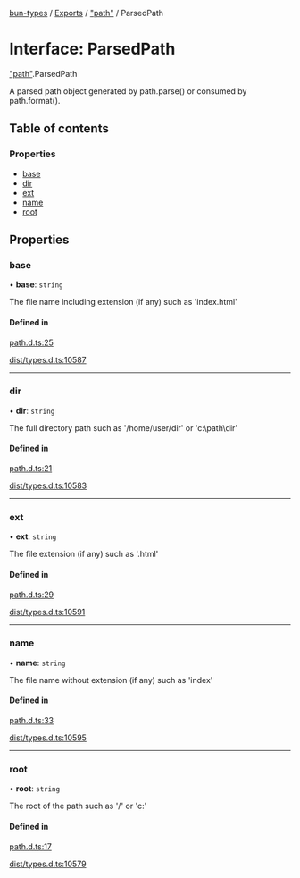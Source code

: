 [bun-types](../README.md) / [Exports](../modules.md) / ["path"](../modules/path_.md) / ParsedPath

# Interface: ParsedPath

["path"](../modules/path_.md).ParsedPath

A parsed path object generated by path.parse() or consumed by path.format().

## Table of contents

### Properties

- [base](path_.ParsedPath.md#base)
- [dir](path_.ParsedPath.md#dir)
- [ext](path_.ParsedPath.md#ext)
- [name](path_.ParsedPath.md#name)
- [root](path_.ParsedPath.md#root)

## Properties

### base

• **base**: `string`

The file name including extension (if any) such as 'index.html'

#### Defined in

[path.d.ts:25](https://github.com/valgaze/bun-types/blob/5e53f27/path.d.ts#L25)

[dist/types.d.ts:10587](https://github.com/valgaze/bun-types/blob/5e53f27/dist/types.d.ts#L10587)

___

### dir

• **dir**: `string`

The full directory path such as '/home/user/dir' or 'c:\path\dir'

#### Defined in

[path.d.ts:21](https://github.com/valgaze/bun-types/blob/5e53f27/path.d.ts#L21)

[dist/types.d.ts:10583](https://github.com/valgaze/bun-types/blob/5e53f27/dist/types.d.ts#L10583)

___

### ext

• **ext**: `string`

The file extension (if any) such as '.html'

#### Defined in

[path.d.ts:29](https://github.com/valgaze/bun-types/blob/5e53f27/path.d.ts#L29)

[dist/types.d.ts:10591](https://github.com/valgaze/bun-types/blob/5e53f27/dist/types.d.ts#L10591)

___

### name

• **name**: `string`

The file name without extension (if any) such as 'index'

#### Defined in

[path.d.ts:33](https://github.com/valgaze/bun-types/blob/5e53f27/path.d.ts#L33)

[dist/types.d.ts:10595](https://github.com/valgaze/bun-types/blob/5e53f27/dist/types.d.ts#L10595)

___

### root

• **root**: `string`

The root of the path such as '/' or 'c:\'

#### Defined in

[path.d.ts:17](https://github.com/valgaze/bun-types/blob/5e53f27/path.d.ts#L17)

[dist/types.d.ts:10579](https://github.com/valgaze/bun-types/blob/5e53f27/dist/types.d.ts#L10579)
